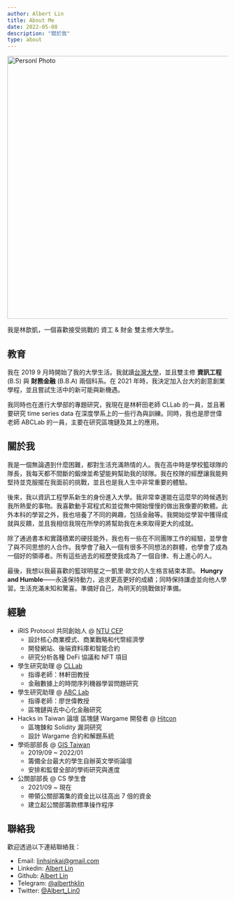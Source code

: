 ```yaml
---
author: Albert Lin
title: About Me
date: 2022-05-08
description: "關於我"
type: about
---
```


<img src="/photo.jpeg" alt="Personl Photo" width="600"/>

我是林歆凱，一個喜歡接受挑戰的 資工 & 財金 雙主修大學生。

## 教育

我在 2019 9 月時開始了我的大學生活。我就讀[台灣大學](https://www.ntu.edu.tw/english/)，並且雙主修 **資訊工程** (B.S) 與 **財務金融** (B.B.A) 兩個科系。在 2021 年時，我決定加入台大的創意創業學程，並且嘗試生活中的新可能與新機遇。

我同時也在進行大學部的專題研究，我現在是林軒田老師 CLLab 的一員，並且著要研究 time series data 在深度學系上的一些行為與訓練。同時，我也是廖世偉老師 ABCLab 的一員，主要在研究區塊鏈及其上的應用。

## 關於我

我是一個無論遇到什麼困難，都對生活充滿熱情的人。我在高中時是學校籃球隊的隊長，我每天都不間斷的鍛煉並希望能夠幫助我的球隊。我在校隊的經歷讓我能夠堅持並克服擺在我面前的挑戰，並且也是我人生中非常重要的體驗。

後來，我以資訊工程學系新生的身份進入大學。我非常幸運能在這麼早的時候遇到我所熱愛的事物。我喜歡動手寫程式和並從無中開始慢慢的做出我像要的軟體。此外本科的學習之外，我也培養了不同的興趣，包括金融等。我開始從學習中獲得成就與反饋，並且我相信我現在所學的將幫助我在未來取得更大的成就。

除了通過書本和實踐積累的硬技能外，我也有一些在不同團隊工作的經驗，並學會了與不同思想的人合作。我學會了融入一個有很多不同想法的群體，也學會了成為一個好的領導者。所有這些過去的經歷使我成為了一個自律、有上進心的人。

最後，我想以我最喜歡的籃球明星之一凱里·歐文的人生格言結束本節。 **Hungry and Humble**——永遠保持動力，追求更高更好的成績；同時保持謙虛並向他人學習。生活充滿未知和驚喜。準備好自己，為明天的挑戰做好準備。

## 經驗

- iRIS Protocol 共同創始人 @ [NTU CEP](https://cep.ntu.edu.tw/)
  - 設計核心商業模式、商業戰略和代幣經濟學
  - 開發網站、後端資料庫和智能合約
  - 研究分析各種 DeFi 協議和 NFT 項目
- 學生研究助理 @ [CLLab](https://learner.csie.ntu.edu.tw/doku.php)
  - 指導老師：林軒田教授
  - 金融數據上的時間序列機器學習問題研究
- 學生研究助理 @ [ABC Lab](https://www.csie.ntu.edu.tw/~liao/)
  - 指導老師：廖世偉教授
  - 區塊鏈與去中心化金融研究
- Hacks in Taiwan 論壇 區塊鏈 Wargame 開發者 @ [Hitcon](https://hitcon.org/2021/)
  - 區塊鍊和 Solidity 漏洞研究
  - 設計 Wargame 合約和解題系統
- 學術部部長 @ [GIS Taiwan](https://gis-taiwan.ntu.edu.tw/)
  - 2019/09 ~ 2022/01
  - 籌備全台最大的學生自辦英文學術論壇
  - 安排和監督全部的學術研究與進度
- 公關部部長 @ CS 學生會
  - 2021/09 ~ 現在
  - 帶領公關部籌集的資金比以往高出 7 倍的資金
  - 建立起公關部籌款標準操作程序

## 聯絡我

歡迎透過以下連結聯絡我：

- Email: linhsinkai@gmail.com
- Linkedin: [Albert Lin](https://www.linkedin.com/in/albert-hk-lin/)
- Github: [Albert Lin](https://github.com/AlbertLin0327)
- Telegram: [@alberthklin](https://t.me/alberthklin)
- Twitter: [@Albert_Lin0](https://twitter.com/Albert_Lin0)
